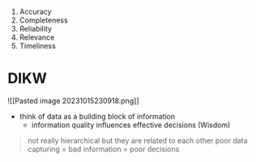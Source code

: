 1. Accuracy
2. Completeness
3. Reliability
4. Relevance
5. Timeliness

# DIKW

![[Pasted image 20231015230918.png]]
- think of data as a building block of information
	- information quality influences effective decisions (Wisdom)
> not really hierarchical but they are related to each other
> poor data capturing = bad information = poor decisions